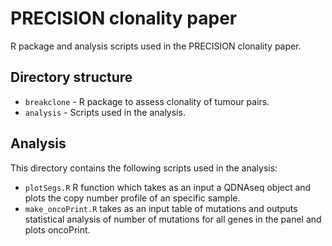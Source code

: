 # PRECISION clonality paper

R package and analysis scripts used in the PRECISION clonality paper. 

Directory structure
--------------------

* `breakclone` - R package to assess clonality of tumour pairs.
* `analysis` - Scripts used in the analysis.

Analysis
--------

This directory contains the following scripts used in the analysis:

* `plotSegs.R` R function which takes as an input a QDNAseq object and plots the copy number profile of an specific sample.
* `make_oncoPrint.R` takes as an input table of mutations and outputs statistical analysis of number of mutations for all genes in the panel and plots oncoPrint.

